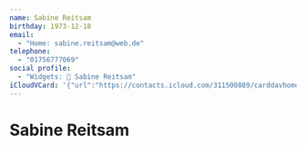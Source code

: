 ```yaml
---
name: Sabine Reitsam
birthday: 1973-12-18
email:
  - "Home: sabine.reitsam@web.de"
telephone:
  - "01756777069"
social profile:
  - "Widgets: 🔄 Sabine Reitsam"
iCloudVCard: '{"url":"https://contacts.icloud.com/311500889/carddavhome/card/NzkwMmU3YWItMmI5Ni00N2ViLWEyZTctMzI4MzM2MjI1NDNh.vcf","etag":"\"kmfhdgrq\"","data":"BEGIN:VCARD\r\nVERSION:3.0\r\nFN:\r\nN:Reitsam;Sabine;;;\r\nUID:7902e7ab-2b96-47eb-a2e7-32833622543a\r\nBDAY;VALUE=date:1973-12-18\r\nPRODID:ez-vcard 0.9.13-fc\r\nREV:2025-04-03T22:12:00Z\r\nORG:;\r\nEMAIL;TYPE=HOME:sabine.reitsam@web.de\r\nTEL;TYPE=CELL:01756777069\r\nX-SOCIALPROFILE;CHARSET=UTF-8;TYPE=widgets:🔄 Sabine Reitsam\r\nEND:VCARD"}'
---
```

# Sabine Reitsam